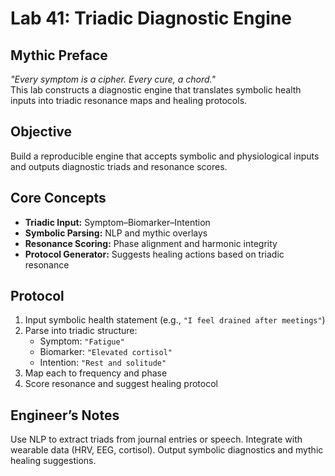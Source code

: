 # Lab 41: Triadic Diagnostic Engine

## Mythic Preface
_"Every symptom is a cipher. Every cure, a chord."_  
This lab constructs a diagnostic engine that translates symbolic health inputs into triadic resonance maps and healing protocols.

## Objective
Build a reproducible engine that accepts symbolic and physiological inputs and outputs diagnostic triads and resonance scores.

## Core Concepts
- **Triadic Input:** Symptom–Biomarker–Intention
- **Symbolic Parsing:** NLP and mythic overlays
- **Resonance Scoring:** Phase alignment and harmonic integrity
- **Protocol Generator:** Suggests healing actions based on triadic resonance

## Protocol
1. Input symbolic health statement (e.g., `"I feel drained after meetings"`)
2. Parse into triadic structure:
   - Symptom: `"Fatigue"`
   - Biomarker: `"Elevated cortisol"`
   - Intention: `"Rest and solitude"`
3. Map each to frequency and phase
4. Score resonance and suggest healing protocol

## Engineer’s Notes
Use NLP to extract triads from journal entries or speech. Integrate with wearable data (HRV, EEG, cortisol). Output symbolic diagnostics and mythic healing suggestions.
